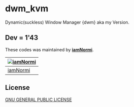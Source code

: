 # dwm_kvm
Dynamic(suckless) Window Manager {dwm} aka my Version.

## Dev = 1'43
These codes was maintained by [**iamNormi**](https://github.com/iamNormi).

[![iamNormi](https://github.com/iamNormi.png?size=100)](https://github.com/iamNormi) |
--- |
[iamNormi](https://github.com/iamNormi) |

## License

[GNU GENERAL PUBLIC LICENSE](./LICENSE)
